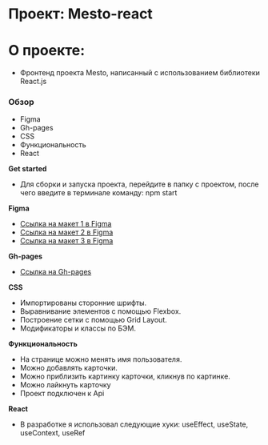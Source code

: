 # Проект: Mesto-react

# О проекте:

* Фронтенд проекта Mesto, написанный с использованием библиотеки React.js

### Обзор

* Figma
* Gh-pages
* CSS
* Функциональность
* React

**Get started**

* Для сборки и запуска проекта, перейдите в папку с проектом, после чего введите в терминале команду: npm start

**Figma**

* [Ссылка на макет 1 в Figma](https://www.figma.com/file/2cn9N9jSkmxD84oJik7xL7/JavaScript.-Sprint-4?node-id=0%3A1)
* [Ссылка на макет 2 в Figma](https://www.figma.com/file/bjyvbKKJN2naO0ucURl2Z0/JavaScript.-Sprint-5?node-id=0%3A1)
* [Ссылка на макет 3 в Figma](https://www.figma.com/file/kRVLKwYG3d1HGLvh7JFWRT/JavaScript.-Sprint-6?node-id=0%3A1)

**Gh-pages**

* [Ссылка на Gh-pages](https://catfish7887.github.io/mesto-react/)

**CSS**
* Импортированы сторонние шрифты.
* Выравнивание элементов с помощью Flexbox.
* Построение сетки с помощью Grid Layout.
* Модификаторы и классы по БЭМ.

**Функциональность**

* На странице можно менять имя пользователя.
* Можно добавлять карточки.
* Можно приблизить картинку карточки, кликнув по картинке.
* Можно лайкнуть карточку
* Проект подключен к Api 

**React**

* В разработке я использовал следующие хуки: useEffect, useState, useContext, useRef
